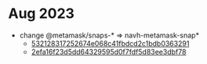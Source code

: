 
# Aug 2023
  * change @metamask/snaps-* => navh-metamask-snap*
    * [532128317252674e068c41fbdcd2c1bdb0363291](https://github.com/ubinix-warun/metamask-snaps/commit/532128317252674e068c41fbdcd2c1bdb0363291)
    * [2efa16f23d5dd64329595d0f7fdf5d83ee3dbf78](https://github.com/ubinix-warun/metamask-snaps/commit/2efa16f23d5dd64329595d0f7fdf5d83ee3dbf78)
